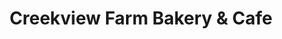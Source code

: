 ---
title: "Creekview Farm Bakery & Cafe"
url: /falmouth/creekview-farm-bakery-und-cafe/
shop: Bäckerei
---